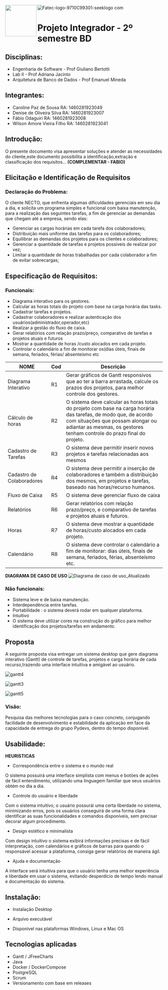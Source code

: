 ![Fatec-logo-9710C99301-seeklogo com](https://user-images.githubusercontent.com/61067500/81480184-54e16600-91fe-11ea-86d6-dbae737cefa1.png)   <img align="left" width="100" height="100" src="https://user-images.githubusercontent.com/61067500/81479704-434a8f00-91fb-11ea-8d71-0cf029bc25ab.png">

# Projeto Integrador - 2º semestre BD
## Disciplinas:
* Engenharia de Software - Prof Giuliano Bertotti
* Lab II - Prof Adriana Jacinto
* Arquitetura de Banco de Dados - Prof Emanuel Mineda


## Integrantes:
 
  * Caroline Paz de Sousa RA: 1460281923049
  * Denise de Oliveira Silva RA: 1460281923007
  * Fábio Odaguiri RA: 1460281923008
  * Wilson Amore Vieira Filho RA: 1460281923041

## Introdução:

  O presente documento visa apresentar soluções e atender as necessidades do cliente,este documento   possibilita a identificação,extração e classificação dos requisitos...
**(COMPLEMENTAR  - FABIO)**

## Elicitação e Identificação de Requisitos
 ### Declaração do Problema:
 
O cliente NECTO, que enfrenta algumas dificuldades gerenciais em seu dia a dia, e solicita um programa simples e funcional com baixa manutenção, para a realização das seguintes tarefas, a fim de gerenciar as demandas que chegam até a empresa, sendo elas:



* Gerenciar as cargas horárias em cada tarefa dos colaboradores;
* Distribuição mais uniforme das tarefas para os colaboradores;
* Equilibrar as demandas dos projetos para os clientes e colaboradores;
* Gerenciar a quantidade de tarefas e projetos possíveis de realizar por vez;
* Limitar a quantidade de horas trabalhadas por cada colaborador a fim de evitar sobrecargas;


## Especificação de Requisitos:
 ### Funcionais:

* Diagrama interativo para os gestores. 
* Calcular as horas totais do projeto com base na carga horária das tasks. 
* Cadastrar tarefas e projetos.
* Cadastrar colaboradores e realizar autenticação dos usuários(administrador,operador,etc)
* Realizar a gestão do fluxo de caixa.
* Gerar relatórios com relação prazo/preço, comparativo de tarefas e projetos atuais e futuros
* Mostrar a quantidade de  horas /custo alocados em cada projeto.
* Controlar o calendário a fim de monitorar os(dias úteis, finais de semana, feriados, férias/ absenteísmo  etc

|NOME|Cod|Descrição|
|----|--|----------|
|Diagrama Interativo|R1|Gerar gráficos de Gantt responsivos que ao ter a barra arrastada, calcule os prazos dos projetos, para melhor controle dos gestores.|
|Cálculo de horas |R2|O sistema deve calcular as horas totais do projeto com base na carga horária das tarefas, de modo que, de acordo com situações que possam alongar ou adiantar as mesmas, os gestores tenham controle do prazo final do projeto.|
|Cadastro de Tarefas|R3|O sistema deve permitir inserir novos projetos e tarefas relacionadas aos mesmos|
|Cadastro de Colaboradores|R4|O sistema deve permitir a inserção de colaboradores e também a distribuição dos mesmos, em projetos e tarefas, baseado nas horas/recurso humanos.|
|Fluxo de Caixa|R5|O sistema deve gerenciar fluxo de caixa|
|Relatórios|R6|Gerar relatórios com relação prazo/preço, e comparativo de tarefas e projetos atuais e futuros.|
|Horas|R7|O sistema deve mostrar a quantidade de horas/custo alocados em cada projeto.|
|Calendário|R8|O sistema deve controlar o calendário a fim de monitorar: dias úteis, finais de semana, feriados, férias, absenteísmo etc.|

**DIAGRAMA DE CASO DE USO**
![Diagrama de caso de uso_Atualizado](https://user-images.githubusercontent.com/61089745/81743282-ced05400-9477-11ea-96bb-afa824678ecf.PNG)

### Não funcionais:

* Sistema leve e de baixa manutenção.
* Interdependência entre tarefas.
* Portabilidade : o  sistema deverá rodar em qualquer plataforma.
* Intuitivo
* O sistema deve utilizar cores na construção do gráfico para melhor identificação dos projetos/tarefas em andamento.


## Proposta

 A seguinte proposta visa entregar um  sistema desktop que gere diagrama interativo (Gantt) de controle de tarefas, projetos e carga horária de cada recurso,trazendo uma interface intuitiva e amigável ao usuário.

 ![gantt4](https://user-images.githubusercontent.com/54503903/81460735-9da50a80-917d-11ea-8d43-042b45c3241a.gif)
 
 
 ![gantt3](https://user-images.githubusercontent.com/54503903/81460795-feccde00-917d-11ea-8d71-061152ad9dd1.gif)
 
 
 ![gantt5](https://user-images.githubusercontent.com/54503903/81517212-89454700-9310-11ea-84f5-e20f23d8fb15.gif)


### Visão:
Pesquisa das melhores tecnologias para o caso concreto, conjugando facilidade de desenvolvimento e estabilidade da aplicação em face da capacidade de entrega do grupo Pydevs, dentro do tempo disponível. 

##  Usabilidade:
 **HEURISTICAS**
 
* Correspondência entre o sistema e o mundo real  

O sistema possuirá uma interface simplista com menus e botões de ações de fácil entendimento, utilizando uma linguagem familiar que seus usuários obtém no dia a dia.

* Controle do usuário e liberdade  

Com o sistema intuitivo, o usuário possurái uma certa liberdade no sistema, minimizando erros, pois os usuários conseguirá de uma forma clara identificar as suas funcionalidades e comandos disponíveis, sem precisar decorar algum procedimento.

* Design estético e minimalista  

Com design intuitivo o sistema exibirá informações precisas e de fácil interpretação, com calendários e gráficos de barras para quando o responsável acessar a plataforma, consiga gerar relatórios de maneira ágil.

* Ajuda e documentação  

A interface será intuitiva para que o usuário tenha uma melhor experiência e liberdade em usar o sistema, evitando desperdício de tempo lendo manual e documentação do sistema.


## Instalação:

* Instalação Desktop  

* Arquivo executável  

* Disponível nas plataformas Windows, Linux e Mac OS  





## Tecnologias aplicadas

 - Gantt / JFreeCharts
 - Java
 - Docker / DockerCompose
 - PostgreSQL
 - Scrum
 - Versionamento com base em releases
